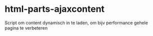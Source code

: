 # html-parts-ajaxcontent
Script om content dynamisch in te laden, om bijv performance gehele pagina te verbeteren
